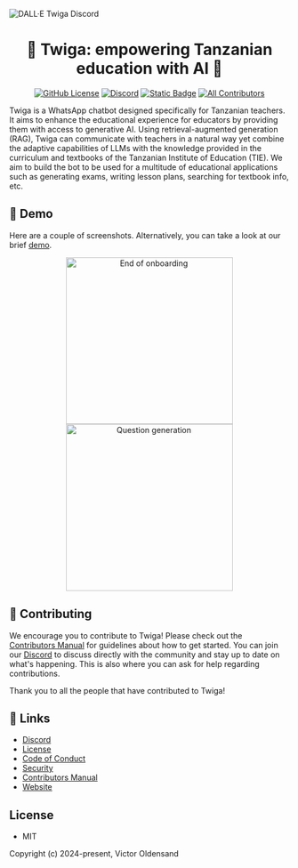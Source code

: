 ![DALL·E Twiga Discord](https://github.com/user-attachments/assets/de0cc88b-b75f-43aa-850c-34c1315a5980)

<h1 align="center">🦒 Twiga: empowering Tanzanian education with AI 🦒</h1>

<div align="center">

[![GitHub License](https://img.shields.io/github/license/jurmy24/twiga)](https://github.com/jurmy24/twiga?tab=MIT-1-ov-file)
[![Discord](https://img.shields.io/discord/1260910452683178024?style=flat&logo=discord&logoColor=white)](https://discord.gg/bCe2HfZY2C)
[![Static Badge](https://img.shields.io/badge/thesis_repo-%235b5b5b?logo=github&link=https%3A%2F%2Fgithub.com%2Fjurmy24%2Ftwiga-thesis)](https://github.com/jurmy24/twiga-thesis)
[![All Contributors](https://img.shields.io/github/all-contributors/jurmy24/twiga?color=ee8449&style=flat-square)](#contributors)

</div>

Twiga is a WhatsApp chatbot designed specifically for Tanzanian teachers. It aims to enhance the educational experience for educators by providing them with access to generative AI. Using retrieval-augmented generation (RAG), Twiga can communicate with teachers in a natural way yet combine the adaptive capabilities of LLMs with the knowledge provided in the curriculum and textbooks of the Tanzanian Institute of Education (TIE). We aim to build the bot to be used for a multitude of educational applications such as generating exams, writing lesson plans, searching for textbook info, etc.

## 📱 Demo

Here are a couple of screenshots. Alternatively, you can take a look at our brief [demo](https://github.com/jurmy24/twiga/blob/documentation/docs/twiga.gif).

<p align="center">
  <img src="https://github.com/user-attachments/assets/27fb128e-32f0-4265-baf8-2dc3ec69ca5f" alt="End of onboarding" width="300"/>
  <img src="https://github.com/user-attachments/assets/cd5bd256-9b48-487e-aa7b-d0efabf33e94" alt="Question generation" width="300"/>
</p>

## 🤝 Contributing

We encourage you to contribute to Twiga! Please check out the [Contributors Manual](https://github.com/jurmy24/twiga/blob/main/CONTRIBUTING.md) for guidelines about how to get started. You can join our [Discord](https://discord.gg/bCe2HfZY2C) to discuss directly with the community and stay up to date on what's happening. This is also where you can ask for help regarding contributions.

Thank you to all the people that have contributed to Twiga!

<!-- ALL-CONTRIBUTORS-LIST:START - Do not remove or modify this section -->
<!-- prettier-ignore-start -->
<!-- markdownlint-disable -->

<!-- markdownlint-restore -->
<!-- prettier-ignore-end -->

<!-- ALL-CONTRIBUTORS-LIST:END -->



## 🔗 Links

- [Discord](https://discord.gg/bCe2HfZY2C)
- [License](https://github.com/jurmy24/twiga?tab=MIT-1-ov-file)
- [Code of Conduct](https://github.com/jurmy24/twiga?tab=coc-ov-file#)
- [Security](https://github.com/jurmy24/twiga?tab=security-ov-file#)
- [Contributors Manual](https://github.com/jurmy24/twiga/blob/main/CONTRIBUTING.md)
- [Website](https://ai.or.tz/)

## License

- MIT

Copyright (c) 2024-present, Victor Oldensand
